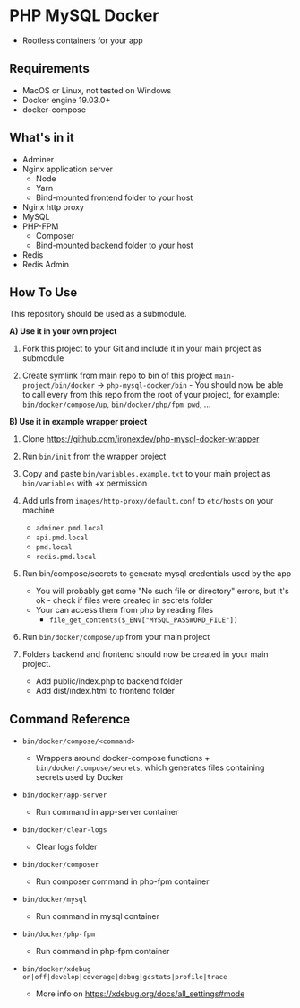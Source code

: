 # PHP MySQL Docker
- Rootless containers for your app

## Requirements

- MacOS or Linux, not tested on Windows
- Docker engine 19.03.0+
- docker-compose

## What's in it

- Adminer
- Nginx application server
  - Node
  - Yarn
  - Bind-mounted frontend folder to your host
- Nginx http proxy
- MySQL
- PHP-FPM
  - Composer
  - Bind-mounted backend folder to your host
- Redis
- Redis Admin

## How To Use

This repository should be used as a submodule.

**A) Use it in your own project**

1) Fork this project to your Git and include it in your main project as submodule

2) Create symlink from main repo to bin of this project `main-project/bin/docker` -> `php-mysql-docker/bin`
        - You should now be able to call every from this repo from the root of your project, for example: `bin/docker/compose/up`, `bin/docker/php/fpm pwd`, ...

**B) Use it in example wrapper project**

1) Clone https://github.com/ironexdev/php-mysql-docker-wrapper

2) Run `bin/init` from the wrapper project

3) Copy and paste `bin/variables.example.txt` to your main project as `bin/variables` with +x permission

4) Add urls from `images/http-proxy/default.conf` to `etc/hosts` on your machine
   - `adminer.pmd.local`
   - `api.pmd.local`
   - `pmd.local`
   - `redis.pmd.local`

5) Run bin/compose/secrets to generate mysql credentials used by the app
   - You will probably get some "No such file or directory" errors, but it's ok - check if files were created in secrets folder
   - Your can access them from php by reading files
     - `file_get_contents($_ENV["MYSQL_PASSWORD_FILE"])`

6) Run `bin/docker/compose/up` from your main project

7) Folders backend and frontend should now be created in your main project.
   - Add public/index.php to backend folder
   - Add dist/index.html to frontend folder

## Command Reference

- `bin/docker/compose/<command>`
  - Wrappers around docker-compose functions + `bin/docker/compose/secrets`, which generates files containing secrets used by Docker

- `bin/docker/app-server`
  - Run command in app-server container

- `bin/docker/clear-logs`
  - Clear logs folder

- `bin/docker/composer`
  - Run composer command in php-fpm container

- `bin/docker/mysql`
  - Run command in mysql container

- `bin/docker/php-fpm`
  - Run command in php-fpm container

- `bin/docker/xdebug on|off|develop|coverage|debug|gcstats|profile|trace`
  - More info on https://xdebug.org/docs/all_settings#mode